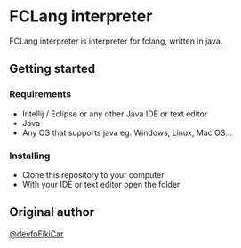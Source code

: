 # FCLang interpreter
FCLang interpreter is interpreter for fclang, written in java.

## Getting started
### Requirements
* Intellij / Eclipse or any other Java IDE or text editor
* Java
* Any OS that supports java eg. Windows, Linux, Mac OS...

### Installing

  * Clone this repository to your computer
  * With your IDE or text editor open the folder


## Original author

[@devfoFikiCar](https://github.com/devfoFikiCar)
